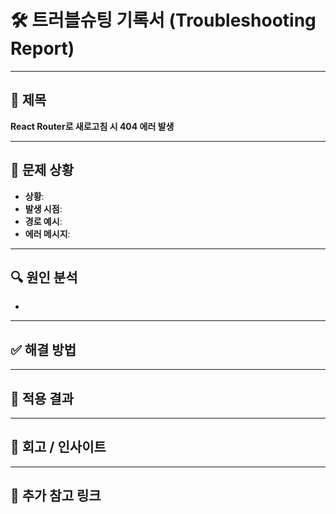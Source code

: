 # 🛠 트러블슈팅 기록서 (Troubleshooting Report)

---

## 📌 제목

**React Router로 새로고침 시 404 에러 발생**

---

## 🧩 문제 상황

- **상황**: 
- **발생 시점**: 
- **경로 예시**: 
- **에러 메시지**:

---

## 🔍 원인 분석

- 

---

## ✅ 해결 방법


---

## 🧪 적용 결과


---

## 🧠 회고 / 인사이트


---


## 📌 추가 참고 링크
